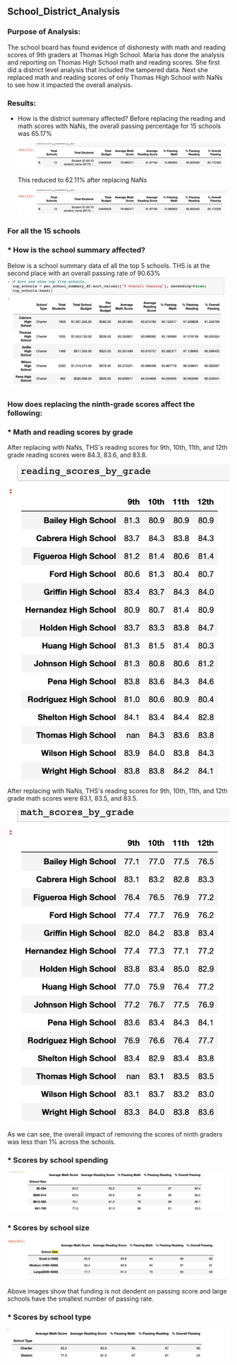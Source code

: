 ## School_District_Analysis

### Purpose of Analysis: 
The school board has found evidence of dishonesty with math and reading scores of 9th graders at Thomas High School. Maria has done the
analysis and reporting on Thomas High School math and reading scores. She first did a district level analysis that included the tampered data. Next she replaced math and reading scores of only Thomas High School with NaNs to see how it impacted the overall analysis.

### Results:
* How is the district summary affected?
  Before replacing the reading and math scores with NaNs, the overall passing percentage for 15 schools was 65.17%
  
  ![My image](https://github.com/neesha2022/School_District_Analysis_Assignment/blob/main/Resources/Without%20NaNs.png)
  
  This reduced to 62.11% after replacing NaNs
  
  ![My image](https://github.com/neesha2022/School_District_Analysis_Assignment/blob/main/Resources/Without%20NaNs.png)

### For all the 15 schools
### * How is the school summary affected?
  Below is a school summary data of all the top 5 schools. THS is at the second place with an overall passing rate of 90.63%
  ![My image](https://github.com/neesha2022/School_District_Analysis_Assignment/blob/main/Resources/top%205%20schools.png)
  
### How does replacing the ninth-grade scores affect the following:
### * Math and reading scores by grade
   After replacing with NaNs, THS's reading scores for 9th, 10th, 11th, and 12th grade reading scores were 84.3, 83.6, and 83.8.
  
  ![My image](https://github.com/neesha2022/School_District_Analysis_Assignment/blob/main/Resources/Reading.png)
  
   After replacing with NaNs, THS's reading scores for 9th, 10th, 11th, and 12th grade math scores were 83.1, 83.5, and 83.5.
   
  ![My image](https://github.com/neesha2022/School_District_Analysis_Assignment/blob/main/Resources/Math%20score%20by%20grade.png)
  
  As we can see, the overall impact of removing the scores of ninth graders was less than 1% across the schools. 

### * Scores by school spending

![My image](https://github.com/neesha2022/School_District_Analysis_Assignment/blob/main/Resources/Score%20of%20school%20by%20pending.png)

### * Scores by school size

 ![My image](https://github.com/neesha2022/School_District_Analysis_Assignment/blob/main/Resources/Scores%20by%20school%20size%20.png)
 
 Above images show that funding is not dendent on passing score and large schools have the smallest number of passing rate.
 
### * Scores by school type
![My image](https://github.com/neesha2022/School_District_Analysis_Assignment/blob/main/Resources/Screen%20Shot%202022-05-08%20at%202.33.18%20AM.png)
